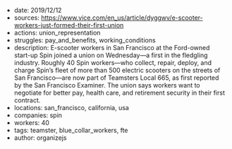 - date: 2019/12/12
- sources: https://www.vice.com/en_us/article/dyggwv/e-scooter-workers-just-formed-their-first-union
- actions: union_representation
- struggles: pay_and_benefits, working_conditions
- description: E-scooter workers in San Francisco at the Ford-owned start-up Spin joined a union on Wednesday—a first in the fledgling industry. Roughly 40 Spin workers—who collect, repair, deploy, and charge Spin’s fleet of more than 500 electric scooters on the streets of San Francisco—are now part of Teamsters Local 665, as first reported by the San Francisco Examiner. The union says workers want to negotiate for better pay, health care, and retirement security in their first contract.
- locations: san_francisco, california, usa
- companies: spin
- workers: 40
- tags: teamster, blue_collar_workers, fte
- author: organizejs
